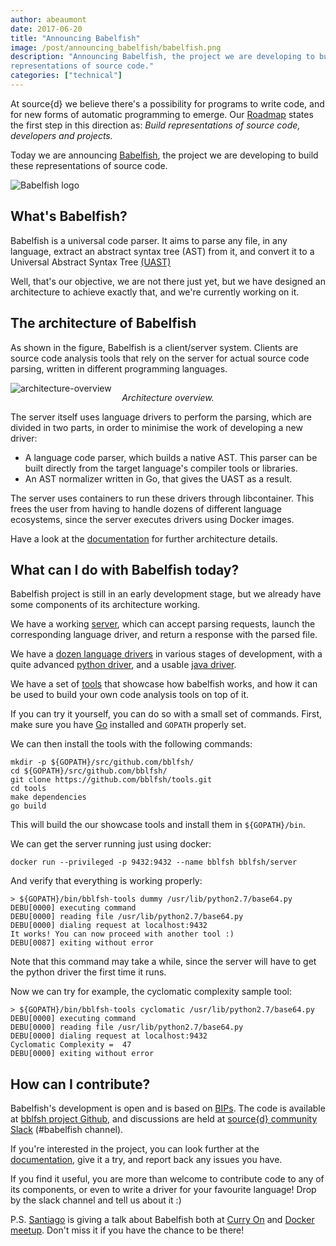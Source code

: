 ```yaml
---
author: abeaumont
date: 2017-06-20
title: "Announcing Babelfish"
image: /post/announcing_babelfish/babelfish.png
description: "Announcing Babelfish, the project we are developing to build
representations of source code."
categories: ["technical"]
---
```


At source{d} we believe there's a possibility for programs to write code, and for
new forms of automatic programming to emerge. Our
[Roadmap](/post/our-roadmap/) states the first step in this
direction as: *Build representations of source code, developers and projects.*

Today we are announcing [Babelfish](https://doc.bblf.sh/), the project we are
developing to build these representations of source code.

![Babelfish logo](/post/announcing_babelfish/babelfish.png)

## What's Babelfish?

Babelfish is a universal code parser. It aims to parse any file, in any language,
extract an abstract syntax tree (AST) from it, and convert it to a Universal
Abstract Syntax Tree [(UAST)](https://doc.bblf.sh/uast/specification.html)

Well, that's our objective, we are not there just yet, but we have designed an
architecture to achieve exactly that, and we're currently working on it.

## The architecture of Babelfish

As shown in the figure, Babelfish is a client/server system. Clients are source
code analysis tools that rely on the server for actual source code parsing,
written in different programming languages.

![architecture-overview](/post/announcing_babelfish/architecture-overview.png)
<p align="center" class="dt">Architecture overview.</p>

The server itself uses language drivers to perform the parsing, which are
divided in two parts, in order to minimise the work of developing a new driver:

- A language code parser, which builds a native AST. This parser can be built
  directly from the target language's compiler tools or libraries.
- An AST normalizer written in Go, that gives the UAST as a result.

The server uses containers to run these drivers through libcontainer. This
frees the user from having to handle dozens of different language ecosystems,
since the server executes drivers using Docker images.

Have a look at the [documentation](https://doc.bblf.sh/architecture.html) for
further architecture details.

## What can I do with Babelfish today?

Babelfish project is still in an early development stage, but we already have
some components of its architecture working.

We have a working [server](https://github.com/bblfsh/server/), which can accept parsing requests,
launch the corresponding language driver, and return a response with the parsed
file.

We have a [dozen language drivers](https://doc.bblf.sh/languages.html) in
various stages of development, with a quite advanced
[python driver](https://github.com/bblfsh/python-driver), and a usable
[java driver](https://github.com/bblfsh/java-driver).

We have a set of [tools](https://github.com/bblfsh/tools) that showcase how
babelfish works, and how it can be used to build your own code analysis tools on
top of it.

If you can try it yourself, you can do so with a small set of commands.
First, make sure you have [Go](https://golang.org/doc/install) installed
and `GOPATH` properly set.

We can then install the tools with the following commands:

```
mkdir -p ${GOPATH}/src/github.com/bblfsh/
cd ${GOPATH}/src/github.com/bblfsh/
git clone https://github.com/bblfsh/tools.git
cd tools
make dependencies
go build
```

This will build the our showcase tools and install them in `${GOPATH}/bin`.

We can get the server running just using docker:

```
docker run --privileged -p 9432:9432 --name bblfsh bblfsh/server
```

And verify that everything is working properly:

```
> ${GOPATH}/bin/bblfsh-tools dummy /usr/lib/python2.7/base64.py
DEBU[0000] executing command
DEBU[0000] reading file /usr/lib/python2.7/base64.py
DEBU[0000] dialing request at localhost:9432
It works! You can now proceed with another tool :)
DEBU[0087] exiting without error
```

Note that this command may take a while,
since the server will have to get the python driver the first time it runs.

Now we can try for example, the cyclomatic complexity sample tool:

```
> ${GOPATH}/bin/bblfsh-tools cyclomatic /usr/lib/python2.7/base64.py
DEBU[0000] executing command
DEBU[0000] reading file /usr/lib/python2.7/base64.py
DEBU[0000] dialing request at localhost:9432
Cyclomatic Complexity =  47
DEBU[0000] exiting without error
```

## How can I contribute?

Babelfish's development is open
and is based on [BIPs](https://doc.bblf.sh/proposals/).
The code is available at
[bblfsh project Github](https://github.com/bblfsh/), and discussions are held at
[source{d} community Slack](https://join.slack.com/sourced-community/shared_invite/MTkwNTM0ODEyODIzLTE0OTYxMzc5NTMtODRhMDYyNzAyYQ)
(#babelfish channel).

If you're interested in the project, you can look further at the
[documentation](https://doc.bblf.sh/), give it a try, and report back any issues
you have.

If you find it useful, you are more than welcome to contribute code to any of
its components, or even to write a driver for your favourite language! Drop by the
slack channel and tell us about it :)

P.S. [Santiago](https://github.com/smola) is giving a talk about Babelfish both at
[Curry On](http://curry-on.org/2017/sessions/babelfish-universal-code-parsing-server.html)
and [Docker meetup](https://www.meetup.com/Docker-meetups/events/240565310/).
Don't miss it if you have the chance to be there!

<style>
p.dt {
  margin-top: -16px;
  font-style: italic;
}
</style>
